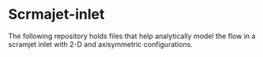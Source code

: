 # Scrmajet-inlet
The following repository holds files that help analytically model the flow in a scramjet inlet with 2-D and axisymmetric configurations. 
